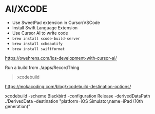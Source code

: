 # AI/XCODE

- Use SweetPad extension in Cursor/VSCode
- Install Swift Language Extension
- Use Cursor AI to write code
- `brew install xcode-build-server`
- `brew install xcbeautify`
- `brew install swiftformat`
<!-- - `brew install swiftlint`
- `brew install swiftgen`
- `brew install swiftgen-plugin`
- `brew install swiftgen-plugin-plugin` -->


https://owehrens.com/ios-development-with-cursor-ai/


Run a build from ./apps/RecordThing

> xcodebuild

https://mokacoding.com/blog/xcodebuild-destination-options/

xcodebuild -scheme Blackbird -configuration Release -derivedDataPath ./DerivedData -destination "platform=iOS Simulator,name=iPad (10th generation)"

